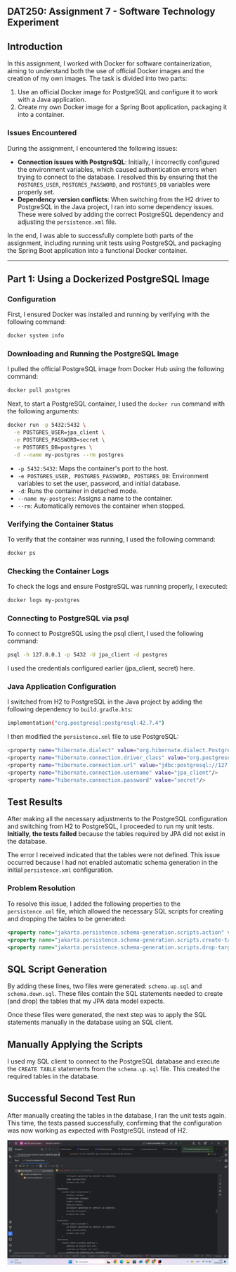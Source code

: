 ## DAT250: Assignment 7 - Software Technology Experiment

## Introduction

In this assignment, I worked with Docker for software containerization, aiming to understand both the use of official Docker images and the creation of my own images. The task is divided into two parts:

1. Use an official Docker image for PostgreSQL and configure it to work with a Java application.
2. Create my own Docker image for a Spring Boot application, packaging it into a container.

### Issues Encountered

During the assignment, I encountered the following issues:

- **Connection issues with PostgreSQL**: Initially, I incorrectly configured the environment variables, which caused authentication errors when trying to connect to the database. I resolved this by ensuring that the `POSTGRES_USER`, `POSTGRES_PASSWORD`, and `POSTGRES_DB` variables were properly set.
- **Dependency version conflicts**: When switching from the H2 driver to PostgreSQL in the Java project, I ran into some dependency issues. These were solved by adding the correct PostgreSQL dependency and adjusting the `persistence.xml` file.

In the end, I was able to successfully complete both parts of the assignment, including running unit tests using PostgreSQL and packaging the Spring Boot application into a functional Docker container.

---

## Part 1: Using a Dockerized PostgreSQL Image

### Configuration

First, I ensured Docker was installed and running by verifying with the following command:

```bash
docker system info
```

### Downloading and Running the PostgreSQL Image

I pulled the official PostgreSQL image from Docker Hub using the following command:

```bash
docker pull postgres
```

Next, to start a PostgreSQL container, I used the `docker run` command with the following arguments:

```bash
docker run -p 5432:5432 \
  -e POSTGRES_USER=jpa_client \
  -e POSTGRES_PASSWORD=secret \
  -e POSTGRES_DB=postgres \
  -d --name my-postgres --rm postgres
````

- `-p 5432:5432`: Maps the container's port to the host.
- `-e POSTGRES_USER, POSTGRES_PASSWORD, POSTGRES_DB`: Environment variables to set the user, password, and initial database.
- `-d`: Runs the container in detached mode.
- `--name my-postgres`: Assigns a name to the container.
- `--rm`: Automatically removes the container when stopped.

### Verifying the Container Status

To verify that the container was running, I used the following command:

```bash
docker ps
```


### Checking the Container Logs

To check the logs and ensure PostgreSQL was running properly, I executed:

```bash
docker logs my-postgres
```


### Connecting to PostgreSQL via psql

To connect to PostgreSQL using the psql client, I used the following command:

```bash
psql -h 127.0.0.1 -p 5432 -U jpa_client -d postgres
```

I used the credentials configured earlier (jpa_client, secret) here.

### Java Application Configuration

I switched from H2 to PostgreSQL in the Java project by adding the following dependency to `build.gradle.kts`:

```bash
implementation("org.postgresql:postgresql:42.7.4")
```

I then modified the `persistence.xml` file to use PostgreSQL:

```bash
<property name="hibernate.dialect" value="org.hibernate.dialect.PostgreSQLDialect"/>
<property name="hibernate.connection.driver_class" value="org.postgresql.Driver"/>
<property name="hibernate.connection.url" value="jdbc:postgresql://127.0.0.1:5432/postgres"/>
<property name="hibernate.connection.username" value="jpa_client"/>
<property name="hibernate.connection.password" value="secret"/>
```

## Test Results

After making all the necessary adjustments to the PostgreSQL configuration and switching from H2 to PostgreSQL, I proceeded to run my unit tests. **Initially, the tests failed** because the tables required by JPA did not exist in the database.

The error I received indicated that the tables were not defined. This issue occurred because I had not enabled automatic schema generation in the initial `persistence.xml` configuration.

### Problem Resolution

To resolve this issue, I added the following properties to the `persistence.xml` file, which allowed the necessary SQL scripts for creating and dropping the tables to be generated:

```xml
<property name="jakarta.persistence.schema-generation.scripts.action" value="drop-and-create"/>
<property name="jakarta.persistence.schema-generation.scripts.create-target" value="schema.up.sql"/>
<property name="jakarta.persistence.schema-generation.scripts.drop-target" value="schema.down.sql"/>
```

## SQL Script Generation

By adding these lines, two files were generated: `schema.up.sql` and `schema.down.sql`. These files contain the SQL statements needed to create (and drop) the tables that my JPA data model expects.

Once these files were generated, the next step was to apply the SQL statements manually in the database using an SQL client.

## Manually Applying the Scripts

I used my SQL client to connect to the PostgreSQL database and execute the `CREATE TABLE` statements from the `schema.up.sql` file. This created the required tables in the database.

## Successful Second Test Run

After manually creating the tables in the database, I ran the unit tests again. This time, the tests passed successfully, confirming that the configuration was now working as expected with PostgreSQL instead of H2.

![Screenshot of H2 Console (createTable)](https://github.com/NachoAlcaldeT/DAT250/blob/main/Assignment4/createTable_screenshot.png)
